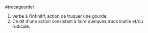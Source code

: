 #trucagourder

1. verbe à l'infinitif, action de truquer une gourde.
2. Ce dit d'une action consistant à faire quelques trucs inutile et/ou rudicule.